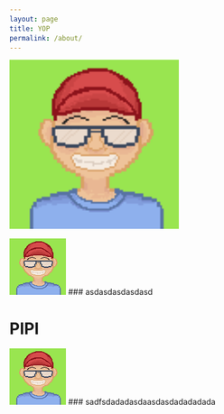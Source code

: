 ```yaml
---
layout: page
title: YOP
permalink: /about/
---
```

<a>
    <img src="/images/jdg.png"
    width="300" height="300"
    alt="pipi" />
</a>

![](/images/jdg.png) ### asdasdasdasdasd
# PIPI
![](/images/jdg.png) ### sadfsdadadasdaasdasdadadadada
    
